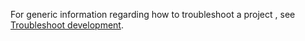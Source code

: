 For generic information regarding how to troubleshoot a project , see [Troubleshoot development](/development/troubleshoot.md).